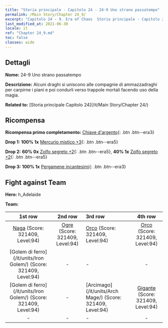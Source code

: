 ```yaml
---
title: "Storia principale - Capitolo 24 - 24-9 Uno strano passatempo"
permalink: /Main Story/Chapter 24_9/
excerpt: "Capitolo 24 - 9. Era of Chaos  Storia principale - Capitolo 24_9. 24-9 Uno strano passatempo"
last_modified_at: 2021-06-30
locale: it
ref: "Chapter 24_9.md"
toc: false
classes: wide
---
```


## Dettagli

 **Nome:** 24-9 Uno strano passatempo

 **Descrizione:** Alcuni draghi si uniscono alle compagnie di ammazzadraghi per carpirne i piani e poi condurli verso trappole mortali facendo uso della magia.

 **Related to:** [Storia principale Capitolo 24](/it/Main Story/Chapter 24/)

## Ricompensa

 **Ricompensa primo completamento:** [Chiave d'argento](/ItemsIT/con_693/){: .btn .btn--era3}

 **Drop 1:** **100% 1x** [Mercurio mistico +3](/ItemsIT/mat_84/){: .btn .btn--era5}

 **Drop 2:** **60% 0x** [Zolfo segreto +2](/ItemsIT/mat_78/){: .btn .btn--era5}, **40% 1x** [Zolfo segreto +2](/ItemsIT/mat_78/){: .btn .btn--era5}

 **Drop 3:** **100% 1x** [Pergamene incantesimi](/ItemsIT/con_694/){: .btn .btn--era3}


## Fight against Team
 **Hero:** h_Adelaide

 **Team:**


  | 1st row | 2nd row | 3rd row | 4th row |
  |:----:|:----:|:----|:----:|
  | [Naga](/it/units/Naga/) (Score: 321409, Level:94)  | [Ogre](/it/units/Ogre/) (Score: 321409, Level:94)  | [Orco](/it/units/Orc/) (Score: 321409, Level:94)  | [Orco](/it/units/Orc/) (Score: 321409, Level:94)  |
  | [Golem di ferro](/it/units/Iron Golem/) (Score: 321409, Level:94)  | - | - | - |
  | [Golem di ferro](/it/units/Iron Golem/) (Score: 321409, Level:94)  | - | [Arcimago](/it/units/Arch Mage/) (Score: 321409, Level:94)  | [Gigante](/it/units/Giant/) (Score: 321409, Level:94)  |
  | - | - | - | - |


